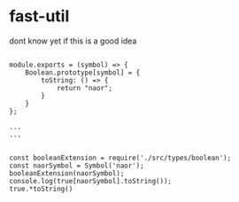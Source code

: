 # fast-util

dont know yet if this is a good idea 




```

module.exports = (symbol) => {
    Boolean.prototype[symbol] = {
        toString: () => {
            return "naor";
        }
    }
};

...
...


const booleanExtension = require('./src/types/boolean');
const naorSymbol = Symbol('naor');
booleanExtension(naorSymbol);
console.log(true[naorSymbol].toString());
true.*toString()
```
